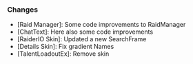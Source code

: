 ### Changes ###

  * [Raid Manager]: Some code improvements to RaidManager
  * [ChatText]: Here also some code improvements
  * [RaiderIO Skin]: Updated a new SearchFrame
  * [Details Skin]: Fix gradient Names
  * [TalentLoadoutEx]: Remove skin
